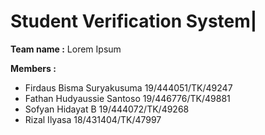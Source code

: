 # Student Verification System|
**Team name :** Lorem Ipsum

**Members :**
* Firdaus Bisma Suryakusuma			19/444051/TK/49247
* Fathan Hudyaussie Santoso			19/446776/TK/49881
* Sofyan Hidayat B					    19/444072/TK/49268
* Rizal Ilyasa						      18/431404/TK/47997
